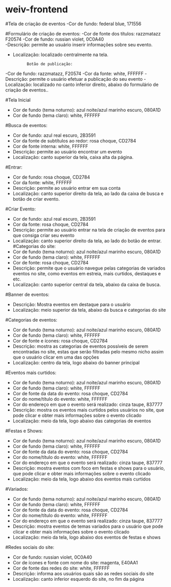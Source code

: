 ﻿# weiv-frontend

#Tela de criação de eventos
-Cor de fundo: federal blue, 171556

#Formulário de criação de eventos:
-Cor de fonte dos títulos: razzmatazz F20574
-Cor de fundo: russian violet, 0C0A40  
-Descrição: permite ao usuário inserir informações
 sobre seu evento.
- Localização: localizado centralmente na tela.

            Botão de publicação:
-Cor de fundo: razzmatazz, F20574
-Cor da fonte: white, FFFFFF
-Descrição: permite o usuário efetuar a publicação
 do seu evento
-Localização: localizado no canto inferior direito,
  abaixo do formulário de criação de eventos..

  #Tela Inicial
- Cor de fundo (tema noturno): azul noite/azul marinho escuro, 080A1D
- Cor de fundo (tema claro): white, FFFFFF

#Busca de eventos:
- Cor de fundo: azul real escuro, 2B3591
- Cor da fonte de subtítulos ao redor: rosa choque, CD2784
- Cor de fonte interna: white, FFFFFF
- Descrição: permite ao usuário encontrar um evento
- Localização: canto superior da tela, caixa alta da página.

#Entrar:
- Cor de fundo: rosa choque, CD2784
- Cor da fonte: white, FFFFFF
- Descrição: permite ao usuário entrar em sua conta
- Localização: canto superior direito da tela, ao lado da caixa de busca e botão de criar evento.

#Criar Evento:
- Cor de fundo: azul real escuro, 2B3591
- Cor da fonte: rosa choque, CD2784
- Descrição: permite ao usuário entrar na tela de criação de eventos para que consiga criar seu evento
- Localização: canto superior direito da tela, ao lado do botão de entrar.
#Categorias do site:
- Cor de fundo (tema noturno): azul noite/azul marinho escuro, 080A1D
- Cor de fundo (tema claro): white, FFFFFF
- Cor de fonte: rosa choque, CD2784
- Descrição: permite que o usuário navegue pelas categorias de variados eventos no site, como eventos em estreia, mais curtidos, destaques e etc.
- Localização: canto superior central da tela, abaixo da caixa de busca.

#Banner de eventos:
- Descrição: Mostra eventos em destaque para o usuário
- Localização: meio superior da tela, abaixo da busca e categorias do site

#Categorias de eventos:
- Cor de fundo (tema noturno): azul noite/azul marinho escuro, 080A1D
- Cor de fundo (tema claro): white, FFFFFF
- Cor de fonte e ícones: rosa choque, CD2784
- Descrição: mostra as categorias de eventos possíveis de serem encontradas no site, estas que serão filtradas pelo mesmo nicho assim que o usuário clicar em uma das opções
- Localização: centro da tela, logo abaixo do banner principal

#Eventos mais curtidos:
- Cor de fundo (tema noturno): azul noite/azul marinho escuro, 080A1D
- Cor de fundo (tema claro): white, FFFFFF
- Cor de fonte da data do evento: rosa choque, CD2784
- Cor do nome/título do evento: white, FFFFFF
- Cor do endereço em que o evento será realizado: cinza taupe, 837777
- Descrição: mostra os eventos mais curtidos pelos usuários no site, que pode clicar e obter mais informações sobre o evento clicado
- Localização: meio da tela, logo abaixo das categorias de eventos

#Festas e Shows:
- Cor de fundo (tema noturno): azul noite/azul marinho escuro, 080A1D
- Cor de fundo (tema claro): white, FFFFFF
- Cor de fonte da data do evento: rosa choque, CD2784
- Cor do nome/título do evento: white, FFFFFF
- Cor do endereço em que o evento será realizado: cinza taupe, 837777
- Descrição: mostra eventos com foco em festas e shows para o usuário, que pode clicar e obter mais informações sobre o evento clicado
- Localização: meio da tela, logo abaixo dos eventos mais curtidos

#Variados:
- Cor de fundo (tema noturno): azul noite/azul marinho escuro, 080A1D
- Cor de fundo (tema claro): white, FFFFFF
- Cor de fonte da data do evento: rosa choque, CD2784
- Cor do nome/título do evento: white, FFFFFF
- Cor do endereço em que o evento será realizado: cinza taupe, 837777
- Descrição: mostra eventos de temas variados para o usuário que pode clicar e obter mais informações sobre o evento clicado
- Localização: meio da tela, logo abaixo dos eventos de festas e shows

#Redes sociais do site:
- Cor de fundo: russian violet, 0C0A40  
- Cor de ícones e fonte com nome do site: magenta, E40AA1
- Cor de fonte das redes do site: white, FFFFFF
- Descrição: informa aos usuários quais são as redes sociais do site
- Localização: canto inferior esquerdo do site, no fim da página
